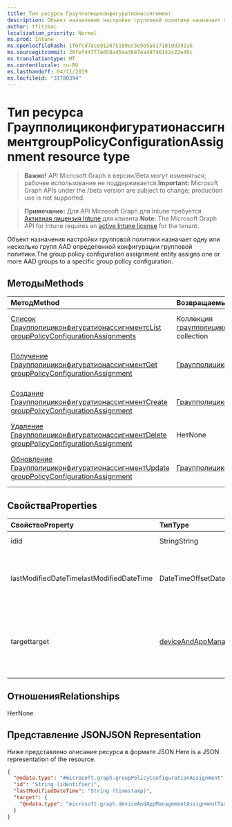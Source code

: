 ```yaml
---
title: Тип ресурса Граупполициконфигуратионассигнмент
description: Объект назначения настройки групповой политики назначает одну или несколько групп AAD определенной конфигурации групповой политики.
author: tfitzmac
localization_priority: Normal
ms.prod: Intune
ms.openlocfilehash: 1f6fcd7ace912075189ec3e9b5a817181dd392a5
ms.sourcegitcommit: 20fef447f7e658a454a3887ea49746142c22e45c
ms.translationtype: MT
ms.contentlocale: ru-RU
ms.lasthandoff: 04/11/2019
ms.locfileid: "31780394"
---
```

# <a name="grouppolicyconfigurationassignment-resource-type"></a><span data-ttu-id="a322e-103">Тип ресурса Граупполициконфигуратионассигнмент</span><span class="sxs-lookup"><span data-stu-id="a322e-103">groupPolicyConfigurationAssignment resource type</span></span>

> <span data-ttu-id="a322e-104">**Важно!** API Microsoft Graph в версии/Beta могут изменяться; рабочее использование не поддерживается.</span><span class="sxs-lookup"><span data-stu-id="a322e-104">**Important:** Microsoft Graph APIs under the /beta version are subject to change; production use is not supported.</span></span>

> <span data-ttu-id="a322e-105">**Примечание:** Для API Microsoft Graph для Intune требуется [Активная лицензия Intune](https://go.microsoft.com/fwlink/?linkid=839381) для клиента.</span><span class="sxs-lookup"><span data-stu-id="a322e-105">**Note:** The Microsoft Graph API for Intune requires an [active Intune license](https://go.microsoft.com/fwlink/?linkid=839381) for the tenant.</span></span>

<span data-ttu-id="a322e-106">Объект назначения настройки групповой политики назначает одну или несколько групп AAD определенной конфигурации групповой политики.</span><span class="sxs-lookup"><span data-stu-id="a322e-106">The group policy configuration assignment entity assigns one or more AAD groups to a specific group policy configuration.</span></span>

## <a name="methods"></a><span data-ttu-id="a322e-107">Методы</span><span class="sxs-lookup"><span data-stu-id="a322e-107">Methods</span></span>
|<span data-ttu-id="a322e-108">Метод</span><span class="sxs-lookup"><span data-stu-id="a322e-108">Method</span></span>|<span data-ttu-id="a322e-109">Возвращаемый тип</span><span class="sxs-lookup"><span data-stu-id="a322e-109">Return Type</span></span>|<span data-ttu-id="a322e-110">Описание</span><span class="sxs-lookup"><span data-stu-id="a322e-110">Description</span></span>|
|:---|:---|:---|
|[<span data-ttu-id="a322e-111">Список Граупполициконфигуратионассигнментс</span><span class="sxs-lookup"><span data-stu-id="a322e-111">List groupPolicyConfigurationAssignments</span></span>](../api/intune-grouppolicy-grouppolicyconfigurationassignment-list.md)|<span data-ttu-id="a322e-112">Коллекция [граупполициконфигуратионассигнмент](../resources/intune-grouppolicy-grouppolicyconfigurationassignment.md)</span><span class="sxs-lookup"><span data-stu-id="a322e-112">[groupPolicyConfigurationAssignment](../resources/intune-grouppolicy-grouppolicyconfigurationassignment.md) collection</span></span>|<span data-ttu-id="a322e-113">Список свойств и связей объектов [граупполициконфигуратионассигнмент](../resources/intune-grouppolicy-grouppolicyconfigurationassignment.md) .</span><span class="sxs-lookup"><span data-stu-id="a322e-113">List properties and relationships of the [groupPolicyConfigurationAssignment](../resources/intune-grouppolicy-grouppolicyconfigurationassignment.md) objects.</span></span>|
|[<span data-ttu-id="a322e-114">Получение Граупполициконфигуратионассигнмент</span><span class="sxs-lookup"><span data-stu-id="a322e-114">Get groupPolicyConfigurationAssignment</span></span>](../api/intune-grouppolicy-grouppolicyconfigurationassignment-get.md)|[<span data-ttu-id="a322e-115">Граупполициконфигуратионассигнмент</span><span class="sxs-lookup"><span data-stu-id="a322e-115">groupPolicyConfigurationAssignment</span></span>](../resources/intune-grouppolicy-grouppolicyconfigurationassignment.md)|<span data-ttu-id="a322e-116">Чтение свойств и связей объекта [граупполициконфигуратионассигнмент](../resources/intune-grouppolicy-grouppolicyconfigurationassignment.md) .</span><span class="sxs-lookup"><span data-stu-id="a322e-116">Read properties and relationships of the [groupPolicyConfigurationAssignment](../resources/intune-grouppolicy-grouppolicyconfigurationassignment.md) object.</span></span>|
|[<span data-ttu-id="a322e-117">Создание Граупполициконфигуратионассигнмент</span><span class="sxs-lookup"><span data-stu-id="a322e-117">Create groupPolicyConfigurationAssignment</span></span>](../api/intune-grouppolicy-grouppolicyconfigurationassignment-create.md)|[<span data-ttu-id="a322e-118">Граупполициконфигуратионассигнмент</span><span class="sxs-lookup"><span data-stu-id="a322e-118">groupPolicyConfigurationAssignment</span></span>](../resources/intune-grouppolicy-grouppolicyconfigurationassignment.md)|<span data-ttu-id="a322e-119">Создание нового объекта [граупполициконфигуратионассигнмент](../resources/intune-grouppolicy-grouppolicyconfigurationassignment.md) .</span><span class="sxs-lookup"><span data-stu-id="a322e-119">Create a new [groupPolicyConfigurationAssignment](../resources/intune-grouppolicy-grouppolicyconfigurationassignment.md) object.</span></span>|
|[<span data-ttu-id="a322e-120">Удаление Граупполициконфигуратионассигнмент</span><span class="sxs-lookup"><span data-stu-id="a322e-120">Delete groupPolicyConfigurationAssignment</span></span>](../api/intune-grouppolicy-grouppolicyconfigurationassignment-delete.md)|<span data-ttu-id="a322e-121">Нет</span><span class="sxs-lookup"><span data-stu-id="a322e-121">None</span></span>|<span data-ttu-id="a322e-122">Удаляет объект [граупполициконфигуратионассигнмент](../resources/intune-grouppolicy-grouppolicyconfigurationassignment.md).</span><span class="sxs-lookup"><span data-stu-id="a322e-122">Deletes a [groupPolicyConfigurationAssignment](../resources/intune-grouppolicy-grouppolicyconfigurationassignment.md).</span></span>|
|[<span data-ttu-id="a322e-123">Обновление Граупполициконфигуратионассигнмент</span><span class="sxs-lookup"><span data-stu-id="a322e-123">Update groupPolicyConfigurationAssignment</span></span>](../api/intune-grouppolicy-grouppolicyconfigurationassignment-update.md)|[<span data-ttu-id="a322e-124">Граупполициконфигуратионассигнмент</span><span class="sxs-lookup"><span data-stu-id="a322e-124">groupPolicyConfigurationAssignment</span></span>](../resources/intune-grouppolicy-grouppolicyconfigurationassignment.md)|<span data-ttu-id="a322e-125">Обновление свойств объекта [граупполициконфигуратионассигнмент](../resources/intune-grouppolicy-grouppolicyconfigurationassignment.md) .</span><span class="sxs-lookup"><span data-stu-id="a322e-125">Update the properties of a [groupPolicyConfigurationAssignment](../resources/intune-grouppolicy-grouppolicyconfigurationassignment.md) object.</span></span>|

## <a name="properties"></a><span data-ttu-id="a322e-126">Свойства</span><span class="sxs-lookup"><span data-stu-id="a322e-126">Properties</span></span>
|<span data-ttu-id="a322e-127">Свойство</span><span class="sxs-lookup"><span data-stu-id="a322e-127">Property</span></span>|<span data-ttu-id="a322e-128">Тип</span><span class="sxs-lookup"><span data-stu-id="a322e-128">Type</span></span>|<span data-ttu-id="a322e-129">Описание</span><span class="sxs-lookup"><span data-stu-id="a322e-129">Description</span></span>|
|:---|:---|:---|
|<span data-ttu-id="a322e-130">id</span><span class="sxs-lookup"><span data-stu-id="a322e-130">id</span></span>|<span data-ttu-id="a322e-131">String</span><span class="sxs-lookup"><span data-stu-id="a322e-131">String</span></span>|<span data-ttu-id="a322e-132">Ключ объекта.</span><span class="sxs-lookup"><span data-stu-id="a322e-132">Key of the entity.</span></span>|
|<span data-ttu-id="a322e-133">lastModifiedDateTime</span><span class="sxs-lookup"><span data-stu-id="a322e-133">lastModifiedDateTime</span></span>|<span data-ttu-id="a322e-134">DateTimeOffset</span><span class="sxs-lookup"><span data-stu-id="a322e-134">DateTimeOffset</span></span>|<span data-ttu-id="a322e-135">Дата и время последнего изменения объекта.</span><span class="sxs-lookup"><span data-stu-id="a322e-135">The date and time the entity was last modified.</span></span>|
|<span data-ttu-id="a322e-136">target</span><span class="sxs-lookup"><span data-stu-id="a322e-136">target</span></span>|[<span data-ttu-id="a322e-137">deviceAndAppManagementAssignmentTarget</span><span class="sxs-lookup"><span data-stu-id="a322e-137">deviceAndAppManagementAssignmentTarget</span></span>](../resources/intune-shared-deviceandappmanagementassignmenttarget.md)|<span data-ttu-id="a322e-138">Тип групп, нацеленных на конфигурацию групповой политики.</span><span class="sxs-lookup"><span data-stu-id="a322e-138">The type of groups targeted the group policy configuration.</span></span>|

## <a name="relationships"></a><span data-ttu-id="a322e-139">Отношения</span><span class="sxs-lookup"><span data-stu-id="a322e-139">Relationships</span></span>
<span data-ttu-id="a322e-140">Нет</span><span class="sxs-lookup"><span data-stu-id="a322e-140">None</span></span>

## <a name="json-representation"></a><span data-ttu-id="a322e-141">Представление JSON</span><span class="sxs-lookup"><span data-stu-id="a322e-141">JSON Representation</span></span>
<span data-ttu-id="a322e-142">Ниже представлено описание ресурса в формате JSON.</span><span class="sxs-lookup"><span data-stu-id="a322e-142">Here is a JSON representation of the resource.</span></span>
<!-- {
  "blockType": "resource",
  "keyProperty": "id",
  "@odata.type": "microsoft.graph.groupPolicyConfigurationAssignment"
}
-->
``` json
{
  "@odata.type": "#microsoft.graph.groupPolicyConfigurationAssignment",
  "id": "String (identifier)",
  "lastModifiedDateTime": "String (timestamp)",
  "target": {
    "@odata.type": "microsoft.graph.deviceAndAppManagementAssignmentTarget"
  }
}
```





